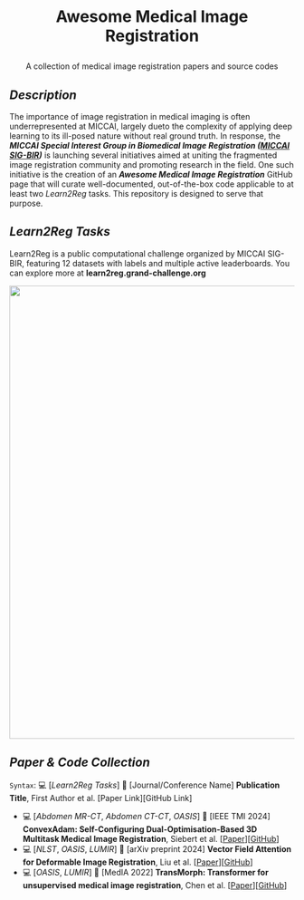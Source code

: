 # <p align=center>Awesome Medical Image Registration</p>
<p align=center>A collection of medical image registration papers and source codes</p>

## *Description*
The importance of image registration in medical imaging is often underrepresented at MICCAI, largely dueto the complexity of applying deep learning to its ill-posed nature without real ground truth. In response, the ***MICCAI Special Interest Group in Biomedical Image Registration ([MICCAI SIG-BIR](https://miccai.org/index.php/special-interest-groups/bir/))*** is launching several initiatives aimed at uniting the fragmented image registration community and promoting research in the field. One such initiative is the creation of an ***Awesome Medical Image Registration*** GitHub page that will curate well-documented, out-of-the-box code applicable to at least two *Learn2Reg* tasks. This repository is designed to serve that purpose.

## *Learn2Reg Tasks*
Learn2Reg is a public computational challenge organized by MICCAI SIG-BIR, featuring 12 datasets with labels and multiple active leaderboards. You can explore more at **learn2reg.grand-challenge.org**
<p align=center><img src="https://github.com/sigbir/awesome/blob/main/figs/L2R_tasks.jpg" width="800"/></p>

## *Paper & Code Collection*
`Syntax`: :computer:  [*Learn2Reg Tasks*] :newspaper: [Journal/Conference Name] **Publication Title**, First Author et al. [Paper Link][GitHub Link]

*  :computer:  [*Abdomen MR-CT*, *Abdomen CT-CT*, *OASIS*] :newspaper: [IEEE TMI 2024] **ConvexAdam: Self-Configuring Dual-Optimisation-Based 3D Multitask Medical Image Registration**, Siebert et al. [[Paper](https://ieeexplore.ieee.org/document/10681158)][[GitHub](https://github.com/multimodallearning/convexAdam)]
*  :computer: [*NLST*, *OASIS*, *LUMIR*] :newspaper: [arXiv preprint 2024] **Vector Field Attention for Deformable Image Registration**, Liu et al. [[Paper](https://arxiv.org/abs/2407.10209)][[GitHub](https://github.com/yihao6/vfa/)]
*  :computer: [*OASIS*, *LUMIR*] :newspaper: [MedIA 2022] **TransMorph: Transformer for unsupervised medical image registration**, Chen et al. [[Paper](https://www.sciencedirect.com/science/article/pii/S1361841522002432)][[GitHub](https://github.com/junyuchen245/TransMorph_Transformer_for_Medical_Image_Registration)]

